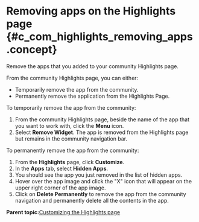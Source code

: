 # Removing apps on the Highlights page {#c_com_highlights_removing_apps .concept}

Remove the apps that you added to your community Highlights page.

From the community Highlights page, you can either:

-   Temporarily remove the app from the community.
-   Permanently remove the application from the Highlights Page.

To temporarily remove the app from the community:

1.  From the community Highlights page, beside the name of the app that you want to work with, click the **Menu** icon.
2.  Select **Remove Widget**. The app is removed from the Highlights page but remains in the community navigation bar.

To permanently remove the app from the community:

1.  From the **Highlights** page, click **Customize**.
2.  In the **Apps** tab, select **Hidden Apps**.
3.  You should see the app you just removed in the list of hidden apps.
4.  Hover over the app image and click the "X" icon that will appear on the upper right corner of the app image. 
5.  Click on **Delete Permanently** to remove the app from the community navigation and permanently delete all the contents in the app.


**Parent topic:**[Customizing the Highlights page](../communities/c_com_customizing_highlights.md)

